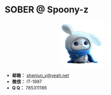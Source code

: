 # SOBER @ Spoony-z
<div style="text-align: center;">
<img style="width: 150px" src="./src/.vuepress/public/logo2.png">
</div>

- **邮箱：** shenjun_y@yeah.net
- **微信：** IT-1997
- **Q Q：** 785311186